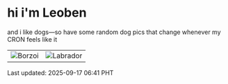 # hi i'm Leoben

and i like dogs—so have some random dog pics that change whenever my CRON feels like it

|  |  |
|--------|----------|
| ![Borzoi](https://random-dog-vercel.vercel.app/api/random-borzoi?v=1758062498) | ![Labrador](https://random-dog-vercel.vercel.app/api/random-labrador?v=1758062498) |

Last updated: 2025-09-17 06:41 PHT
